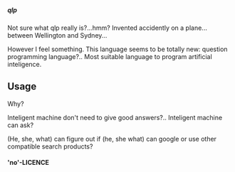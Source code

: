 ##### qlp

Not sure what qlp really is?...hmm? Invented accidently on a plane... between Wellington and Sydney... 

However I feel something. This language seems to be totally new: question programming language?.. Most suitable language to program artificial inteligence.

## Usage

Why?

Inteligent machine don't need to give good answers?.. Inteligent machine can ask?

(He, she, what) can figure out if (he, she what) can google or use other compatible search products?

#### 'no'-LICENCE


